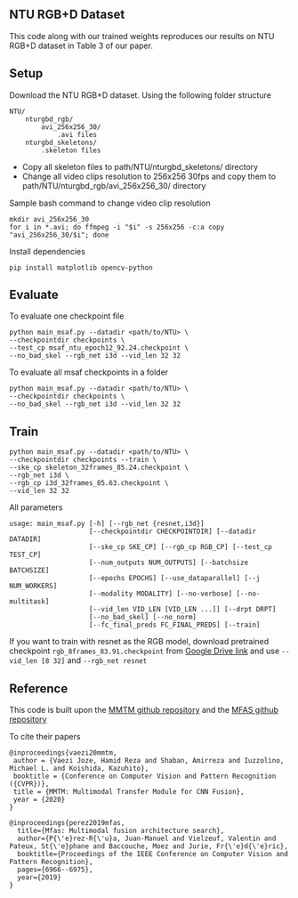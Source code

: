 ## NTU RGB+D Dataset
This code along with our trained weights reproduces our results on NTU RGB+D dataset in Table 3 of our paper.

## Setup
Download the NTU RGB+D dataset. Using the following folder structure
```
NTU/
    nturgbd_rgb/
        avi_256x256_30/
            .avi files
    nturgbd_skeletons/
        .skeleton files
```
- Copy all skeleton files to path/NTU/nturgbd_skeletons/ directory
- Change all video clips resolution to 256x256 30fps and copy them to path/NTU/nturgbd_rgb/avi_256x256_30/ directory

Sample bash command to change video clip resolution
```
mkdir avi_256x256_30
for i in *.avi; do ffmpeg -i "$i" -s 256x256 -c:a copy "avi_256x256_30/$i"; done
```
Install dependencies
```
pip install matplotlib opencv-python
```

## Evaluate
To evaluate one checkpoint file
```
python main_msaf.py --datadir <path/to/NTU> \
--checkpointdir checkpoints \
--test_cp msaf_ntu_epoch12_92.24.checkpoint \
--no_bad_skel --rgb_net i3d --vid_len 32 32
```
To evaluate all msaf checkpoints in a folder
```
python main_msaf.py --datadir <path/to/NTU> \
--checkpointdir checkpoints \
--no_bad_skel --rgb_net i3d --vid_len 32 32
```

## Train
```
python main_msaf.py --datadir <path/to/NTU> \
--checkpointdir checkpoints --train \
--ske_cp skeleton_32frames_85.24.checkpoint \
--rgb_net i3d \
--rgb_cp i3d_32frames_85.63.checkpoint \
--vid_len 32 32
```
All parameters
```
usage: main_msaf.py [-h] [--rgb_net {resnet,i3d}]
                    [--checkpointdir CHECKPOINTDIR] [--datadir DATADIR]
                    [--ske_cp SKE_CP] [--rgb_cp RGB_CP] [--test_cp TEST_CP]
                    [--num_outputs NUM_OUTPUTS] [--batchsize BATCHSIZE]
                    [--epochs EPOCHS] [--use_dataparallel] [--j NUM_WORKERS]
                    [--modality MODALITY] [--no-verbose] [--no-multitask]
                    [--vid_len VID_LEN [VID_LEN ...]] [--drpt DRPT]
                    [--no_bad_skel] [--no_norm]
                    [--fc_final_preds FC_FINAL_PREDS] [--train]
```
If you want to train with resnet as the RGB model, download pretrained checkpoint `rgb_8frames_83.91.checkpoint` from [Google Drive link](https://drive.google.com/drive/folders/1wcIepkmCf2NRfnhXVdoNu6wSxkpZmMNm) and use `--vid_len [8 32]` and `--rgb_net resnet`

## Reference
This code is built upon the [MMTM github repository](https://github.com/haamoon/mmtm) and the [MFAS github repository](https://github.com/juanmanpr/mfas)

To cite their papers
```
@inproceedings{vaezi20mmtm,
 author = {Vaezi Joze, Hamid Reza and Shaban, Amirreza and Iuzzolino, Michael L. and Koishida, Kazuhito},
 booktitle = {Conference on Computer Vision and Pattern Recognition ({CVPR})},
 title = {MMTM: Multimodal Transfer Module for CNN Fusion},
 year = {2020}
}
```
```
@inproceedings{perez2019mfas,
  title={Mfas: Multimodal fusion architecture search},
  author={P{\'e}rez-R{\'u}a, Juan-Manuel and Vielzeuf, Valentin and Pateux, St{\'e}phane and Baccouche, Moez and Jurie, Fr{\'e}d{\'e}ric},
  booktitle={Proceedings of the IEEE Conference on Computer Vision and Pattern Recognition},
  pages={6966--6975},
  year={2019}
}
```
